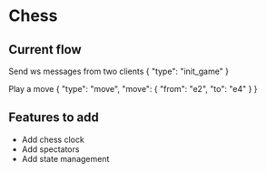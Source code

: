 # Chess

## Current flow
Send ws messages from two clients
{
  "type": "init_game"
}

Play a move
{
  "type": "move",
  "move": {
    "from": "e2",
    "to": "e4"
  }
}

## Features to add
- Add chess clock
- Add spectators
- Add state management